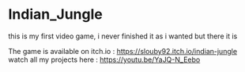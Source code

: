 # Indian_Jungle
this is my first video game, i never finished it as i wanted but there it is

The game is available on itch.io : https://slouby92.itch.io/indian-jungle
watch all my projects here : https://youtu.be/YaJQ-N_Eebo
